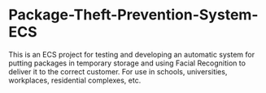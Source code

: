 # Package-Theft-Prevention-System-ECS
This is an ECS project for testing and developing an automatic system for putting packages in temporary storage and using Facial Recognition to deliver it to the correct customer. For use in schools, universities, workplaces, residential complexes, etc.
